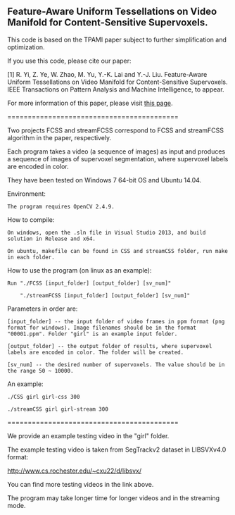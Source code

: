 ## Feature-Aware Uniform Tessellations on Video Manifold for Content-Sensitive Supervoxels.
This code is based on the TPAMI paper subject to further simplification and optimization.

If you use this code, please cite our paper:

[1] R. Yi, Z. Ye, W. Zhao, M. Yu, Y.-K. Lai and Y.-J. Liu. 
Feature-Aware Uniform Tessellations on Video Manifold for Content-Sensitive Supervoxels. 
IEEE Transactions on Pattern Analysis and Machine Intelligence, 
to appear.

For more information of this paper, please visit [this page](https://cg.cs.tsinghua.edu.cn/people/~Yongjin/Yongjin.htm).


==========================================

Two projects FCSS and streamFCSS correspond to FCSS and streamFCSS algorithm in the paper, respectively.

Each program takes a video (a sequence of images) as input and produces a sequence of images of supervoxel segmentation, where supervoxel labels are encoded in color. 


They have been tested on Windows 7 64-bit OS and Ubuntu 14.04.


Environment:

	The program requires OpenCV 2.4.9.


How to compile:

	On windows, open the .sln file in Visual Studio 2013, and build solution in Release and x64.

	On ubuntu, makefile can be found in CSS and streamCSS folder, run make in each folder.


How to use the program (on linux as an example):

	Run "./FCSS [input_folder] [output_folder] [sv_num]"

    	"./streamFCSS [input_folder] [output_folder] [sv_num]"


Parameters in order are:

	[input_folder] -- the input folder of video frames in ppm format (png format for windows). Image filenames should be in the format "00001.ppm". Folder "girl" is an example input folder.

	[output_folder] -- the output folder of results, where supervoxel labels are encoded in color. The folder will be created.

	[sv_num] -- the desired number of supervoxels. The value should be in the range 50 ~ 10000.


An example:

	./CSS girl girl-css 300

	./streamCSS girl girl-stream 300


==========================================

We provide an example testing video in the "girl" folder.

The example testing video is taken from SegTrackv2 dataset in LIBSVXv4.0 format:

http://www.cs.rochester.edu/~cxu22/d/libsvx/

You can find more testing videos in the link above.


The program may take longer time for longer videos and in the streaming mode.